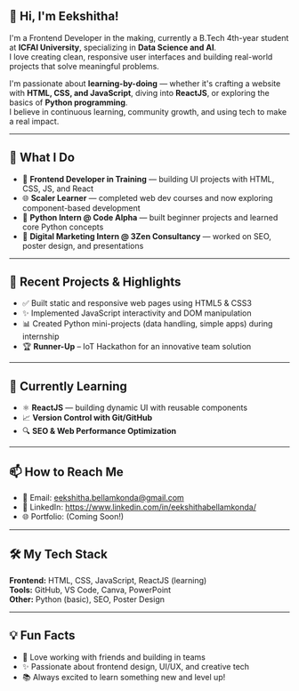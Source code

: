 ## 👋 Hi, I'm Eekshitha!

I'm a Frontend Developer in the making, currently a B.Tech 4th-year student at **ICFAI University**, specializing in **Data Science and AI**.  
I love creating clean, responsive user interfaces and building real-world projects that solve meaningful problems.

I'm passionate about **learning-by-doing** — whether it's crafting a website with **HTML, CSS, and JavaScript**, diving into **ReactJS**, or exploring the basics of **Python programming**.  
I believe in continuous learning, community growth, and using tech to make a real impact.

---

## 🚀 What I Do

- 🎨 **Frontend Developer in Training** — building UI projects with HTML, CSS, JS, and React
- 🌐 **Scaler Learner** — completed web dev courses and now exploring component-based development
- 🧠 **Python Intern @ Code Alpha** — built beginner projects and learned core Python concepts
- 📢 **Digital Marketing Intern @ 3Zen Consultancy** — worked on SEO, poster design, and presentations

---

## 💼 Recent Projects & Highlights

- ✅ Built static and responsive web pages using HTML5 & CSS3
- ✨ Implemented JavaScript interactivity and DOM manipulation
- 📊 Created Python mini-projects (data handling, simple apps) during internship
- 🏆 **Runner-Up** – IoT Hackathon for an innovative team solution

---

## 🌱 Currently Learning

- ⚛️ **ReactJS** — building dynamic UI with reusable components
- 📈 **Version Control with Git/GitHub**
- 🔍 **SEO & Web Performance Optimization**

---

## 📫 How to Reach Me

- 📧 Email: eekshitha.bellamkonda@gmail.com
- 💼 LinkedIn: https://www.linkedin.com/in/eekshithabellamkonda/
- 🌐 Portfolio: (Coming Soon!)

---

## 🛠️ My Tech Stack

**Frontend:** HTML, CSS, JavaScript, ReactJS (learning)  
**Tools:** GitHub, VS Code, Canva, PowerPoint  
**Other:** Python (basic), SEO, Poster Design

---

## 💡 Fun Facts


- 👯 Love working with friends and building in teams  
- ✨ Passionate about frontend design, UI/UX, and creative tech  
- 📚 Always excited to learn something new and level up!

